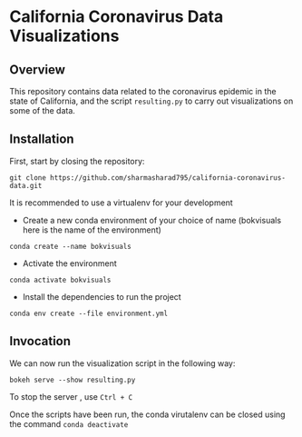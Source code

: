 # California Coronavirus Data Visualizations

## Overview
This repository contains data related to the coronavirus epidemic in the state of California, and the script ```resulting.py``` to carry out visualizations on some of the data.

## Installation

First, start by closing the repository:
```
git clone https://github.com/sharmasharad795/california-coronavirus-data.git
```
It is recommended to use a virtualenv for your development

- Create a new conda environment of your choice of name (bokvisuals here is the name of the environment)
```
conda create --name bokvisuals 
```
- Activate the environment
```
conda activate bokvisuals
```
- Install the dependencies to run the project
```
conda env create --file environment.yml
```

## Invocation

We can now run the visualization script in the following way:

```
bokeh serve --show resulting.py
```
To stop the server , use ```Ctrl + C```

Once the scripts have been run, the conda virutalenv can be closed using the command ```conda deactivate```







